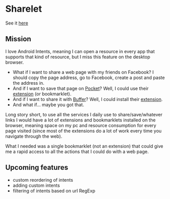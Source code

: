 Sharelet
========
See it [here](http://matita.github.io/sharelet)

## Mission
I love Android Intents, meaning I can open a resource in every app that supports that kind of resource, but I miss this feature on the desktop browser.
- What if I want to share a web page with my friends on Facebook? I should copy the page address, go to Facebook, create a post and paste the address in.
- And if I want to save that page on [Pocket](http://getpocket.com/)? Well, I could use their [extension](https://getpocket.com/add) (or bookmarklet).
- And if I want to share it with [Buffer](https://bufferapp.com)? Well, I could install their [extension](https://chrome.google.com/webstore/detail/buffer/noojglkidnpfjbincgijbaiedldjfbhh).
- And what if... maybe you got that.

Long story short, to use all the services I daily use to share/save/whatever links I would have a lot of extensions and bookmarklets installed on the browser, meaning space on my pc and resource consumption for every page visited (since most of the extensions do a lot of work every time you navigate through the web).

What I needed was a single bookmarklet (not an extension) that could give me a rapid access to all the actions that I could do with a web page.

## Upcoming features
* custom reordering of intents
* adding custom intents
* filtering of intents based on url RegExp
